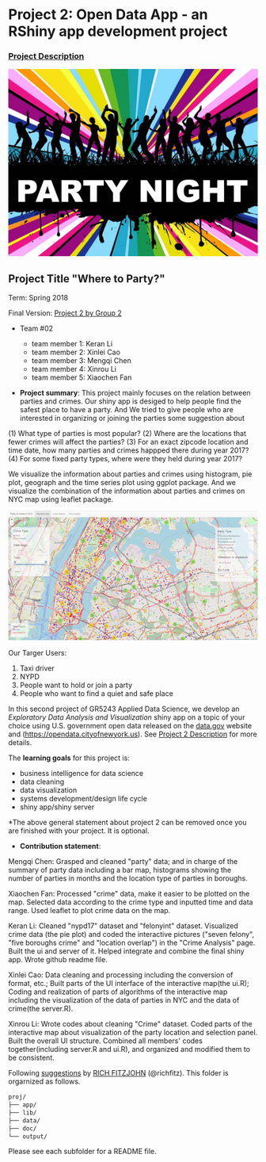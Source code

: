 # Project 2: Open Data App - an RShiny app development project

### [Project Description](doc/project2_desc.md)

![screenshot](doc/screenshot2.jpg)



## Project Title "Where to Party?"
Term: Spring 2018

Final Version: [Project 2 by Group 2](https://xinrouli.shinyapps.io/where_to_party2/)

+ Team #02

	+ team member 1: Keran Li
	+ team member 2: Xinlei Cao
	+ team member 3: Mengqi Chen
	+ team member 4: Xinrou Li
	+ team member 5: Xiaochen Fan

+ **Project summary**: 
This project mainly focuses on the relation between parties and crimes. Our shiny app is desiged to help people find the safest place to have a party. And We tried to give people who are interested in organizing or joining the parties some suggestion about 

(1)	What type of parties is most popular?
(2)	Where are the locations that fewer crimes will affect the parties?
(3) For an exact zipcode location and time date, how many parties and crimes happped there during year 2017?
(4) For some fixed party types, where were they held during year 2017?

We visualize the information about parties and crimes using histogram, pie plot, geograph and the time series plot using ggplot package.
And we visualize the combination of the information about parties and crimes on NYC map using leaflet package.

![screenshot](doc/screenshot1.png)


Our Targer Users:
1.	Taxi driver
2.	NYPD
3.	People want to hold or join a party
4.	People who want to find a quiet and safe place


In this second project of GR5243 Applied Data Science, we develop an *Exploratory Data Analysis and Visualization* shiny app on a topic of your choice using U.S. government open data released on the [data.gov](https://data.gov/) website and (https://opendata.cityofnewyork.us). See [Project 2 Description](doc/project2_desc.md) for more details.  

The **learning goals** for this project is:

- business intelligence for data science
- data cleaning
- data visualization
- systems development/design life cycle
- shiny app/shiny server

*The above general statement about project 2 can be removed once you are finished with your project. It is optional.


+ **Contribution statement**:

Mengqi Chen: Grasped and cleaned "party" data; and in charge of the summary of party data including a bar map, histograms showing the number of parties in months and the location type of parties in boroughs.

Xiaochen Fan: Processed "crime" data, make it easier to be plotted on the map. Selected data according to the crime type and inputted time and data range. Used leaflet to plot crime data on the map.

Keran Li: Cleaned "nypd17" dataset and "felonyint" dataset. Visualized crime data (the pie plot) and coded the interactive pictures ("seven felony", "five boroughs crime" and "location overlap") in the "Crime Analysis" page. Built the ui and server of it. Helped integrate and combine the final shiny app. Wrote github readme file.

Xinlei Cao: Data cleaning and processing including the conversion of format, etc.; Built parts of the UI interface of the interactive map(the ui.R); Coding and realization of parts of algorithms of the interactive map including the visualization of the data of parties in NYC and the data of crime(the server.R).

Xinrou Li: Wrote codes about cleaning "Crime" dataset. Coded parts of the interactive map about visualization of the party location and selection panel. Built the overall UI structure. Combined all members' codes together(including server.R and ui.R), and organized and modified them to be consistent. 


Following [suggestions](http://nicercode.github.io/blog/2013-04-05-projects/) by [RICH FITZJOHN](http://nicercode.github.io/about/#Team) (@richfitz). This folder is orgarnized as follows.

```
proj/
├── app/
├── lib/
├── data/
├── doc/
└── output/
```

Please see each subfolder for a README file.

